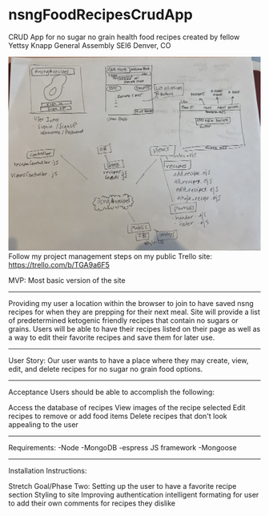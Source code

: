 # nsngFoodRecipesCrudApp
CRUD App for no sugar no grain health food recipes created by fellow Yettsy Knapp 
General Assembly SEI6 Denver, CO


![wireframe image for NSNG recipes](/images/nsngRecipesApp.png)
Follow my project management steps on my public Trello site:  https://trello.com/b/TGA9a6F5

MVP: Most basic version of the site 
____________________________________________

Providing my user a location within the browser to join to have saved nsng recipes for when they are prepping for their next meal. 
Site will provide a list of predetermined ketogenic friendly recipes that contain no sugars or grains. Users will be able to have their recipes listed on their page as well as a way to edit their favorite recipes and save them for later use. 


________________________________________________
User Story:
Our user wants to have a place where they may create, view, edit, and delete recipes for no sugar no grain food options.
________________________________________________
Acceptance
Users should be able to accomplish the following:

Access the database of recipes
View images of the recipe selected
Edit recipes to remove or add food items
Delete recipes that don't look appealing to the user
___________________________________________
Requirements:
-Node
-MongoDB
-espress JS framework
-Mongoose
_____________________________________________
Installation Instructions:


Stretch Goal/Phase Two:
Setting up the user to have a favorite recipe section
Styling to site
Improving authentication
intelligent formating for user to add their own comments for recipes they dislike